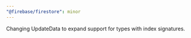 ```yaml
---
"@firebase/firestore": minor
---
```


Changing UpdateData<T> to expand support for types with index signatures.
